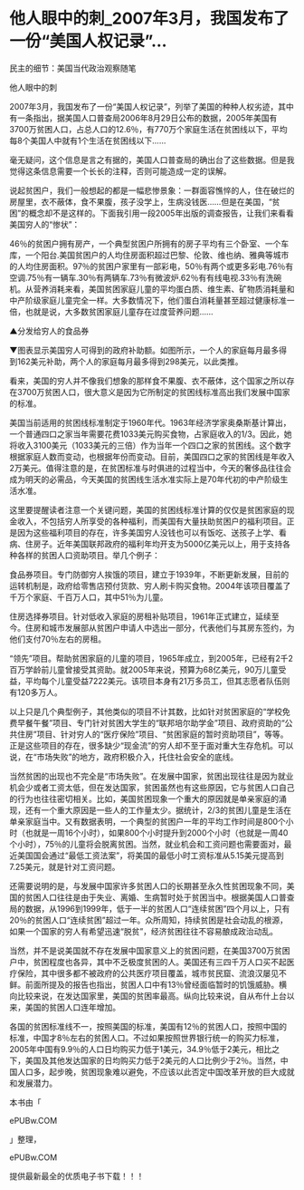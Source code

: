 # 他人眼中的刺_2007年3月，我国发布了一份“美国人权记录”...

民主的细节：美国当代政治观察随笔

他人眼中的刺

2007年3月，我国发布了一份“美国人权记录”，列举了美国的种种人权劣迹，其中有一条指出，据美国人口普查局2006年8月29日公布的数据，2005年美国有3700万贫困人口，占总人口的12.6％，有770万个家庭生活在贫困线以下，平均每8个美国人中就有1个生活在贫困线以下……

毫无疑问，这个信息是言之有据的，美国人口普查局的确出台了这些数据。但是我觉得这条信息需要一个长长的注释，否则可能造成一定的误解。

说起贫困户，我们一般想起的都是一幅悲惨景象：一群面容憔悴的人，住在破烂的房屋里，衣不蔽体，食不果腹，孩子没学上，生病没钱医……但是在美国，“贫困”的概念却不是这样的。下面我引用一段2005年出版的调查报告，让我们来看看美国穷人的“惨状”：

46％的贫困户拥有房产，一个典型贫困户所拥有的房子平均有三个卧室、一个车库，一个阳台.美国贫困户的人均住房面积超过巴黎、伦敦、维也纳、雅典等城市的人均住房面积。97％的贫困户家里有一部彩电，50％有两个或更多彩电.76％有空调.75％有一辆车.30％有两辆车.73％有微波炉.62％有有线电视.33％有洗碗机。从营养消耗来看，美国贫困家庭儿童的平均蛋白质、维生素、矿物质消耗量和中产阶级家庭儿童完全一样。大多数情况下，他们蛋白消耗量甚至超过健康标准一倍，也就是说，大多数贫困家庭儿童存在过度营养问题……

▲分发给穷人的食品券

▼图表显示美国穷人可得到的政府补助额。如图所示，一个人的家庭每月最多得到162美元补助，两个人的家庭每月最多得到298美元，以此类推。

看来，美国的穷人并不像我们想象的那样食不果腹、衣不蔽体，这个国家之所以存在3700万贫困人口，很大意义是因为它所制定的贫困线标准高出我们发展中国家的标准。

美国当前适用的贫困线标准制定于1960年代。1963年经济学家奥桑斯基计算出，一个普通四口之家当年需要花费1033美元购买食物，占家庭收入的1/3。因此，她将收入3100美元（1033美元的三倍）作为当年一个四口之家的贫困线。这个数字根据家庭人数而变动，也根据年份而变动。目前，美国四口之家的贫困线是年收入2万美元。值得注意的是，在贫困标准与时俱进的过程当中，今天的奢侈品往往会成为明天的必需品，今天美国的贫困线生活水准实际上是70年代初的中产阶级生活水准。

这里要提醒读者注意一个关键问题，美国的贫困线标准计算的仅仅是贫困家庭的现金收入，不包括穷人所享受的各种福利，而美国有大量扶助贫困户的福利项目。正是因为这些福利项目的存在，许多美国穷人没钱也可以有饭吃、送孩子上学、看病、住房子。近年美国联邦政府的福利年均开支为5000亿美元以上，用于支持各种各样的贫困人口资助项目。举几个例子：

食品券项目。专门防御穷人挨饿的项目，建立于1939年，不断更新发展，目前的运转机制是，政府给零售店预付货款、穷人刷卡购买食物。2004年该项目覆盖了千万个家庭、千百万人口，其中51％为儿童。

住房选择券项目。针对低收入家庭的房租补贴项目，1961年正式建立，延续至今。住房和城市发展部从贫困户申请人中选出一部分，代表他们与其房东签约，为他们支付70％左右的房租。

“领先”项目。帮助贫困家庭的儿童的项目，1965年成立，到2005年，已经有2千2百万学龄前儿童曾接受其资助。就2005年来说，预算为68亿美元，90万儿童受益，平均每个儿童受益7222美元。该项目本身有21万多员工，但其志愿者队伍则有120多万人。

以上只是几个典型例子，其他类似的项目不计其数，比如针对贫困家庭的“学校免费早餐午餐”项目、专门针对贫困大学生的“联邦培尔助学金”项目、政府资助的“公共住房”项目、针对穷人的“医疗保险”项目、“贫困家庭的暂时资助项目”，等等。正是这些项目的存在，很多缺少“现金流”的穷人却不至于面对重大生存危机。可以说，在“市场失败”的地方，政府积极介入，托住社会安全的底线。

当然贫困的出现也不完全是“市场失败”。在发展中国家，贫困出现往往是因为就业机会少或者工资太低，但在发达国家，贫困虽然也有这些原因，它与贫困人口自己的行为也往往密切相关。比如，美国贫困现象一个重大的原因就是单亲家庭的涌现，还有一个重大原因是一些人的工作量太少。据统计，2/3的贫困儿童是生活在单亲家庭当中。又有数据表明，一个典型的贫困户一年的平均工作时间是800个小时（也就是一周16个小时），如果800个小时提升到2000个小时（也就是一周40个小时），75％的儿童将会脱离贫困。当然，就业机会和工资问题也需要面对，最近美国国会通过“最低工资法案”，将美国的最低小时工资标准从5.15美元提高到7.25美元，就是针对工资问题。

还需要说明的是，与发展中国家许多贫困人口的长期甚至永久性贫困现象不同，美国的贫困人口往往是由于失业、离婚、生病暂时处于贫困当中。根据美国人口普查局的数据，从1996到1999年，低于一半的贫困人口“连续贫困”四个月以上，只有20％的贫困人口“连续贫困”超过一年。众所周知，持续贫困是社会动乱的根源，如果一个国家的穷人有希望迅速“脱贫”，经济贫困往往不容易酿成政治动乱。

当然，并不是说美国就不存在发展中国家意义上的贫困问题，在美国3700万贫困户中，贫困程度也各异，其中不乏极度贫困的人。美国还有三四千万人口买不起医疗保险，其中很多都不被政府的公共医疗项目覆盖，城市贫民窟、流浪汉屡见不鲜。前面所提及的报告也指出，贫困人口中有13％曾经面临暂时的饥饿威胁。横向比较来说，在发达国家里，美国的贫困率最高。纵向比较来说，自从布什上台以来，美国的贫困人口连年增加。

各国的贫困标准线不一，按照美国的标准，美国有12％的贫困人口，按照中国的标准，中国才8％左右的贫困人口。不过如果按照世界银行统一的购买力标准，2005年中国有9.9％的人口日均购买力低于1美元，34.9％低于2美元，相比之下，美国及其他发达国家的日均购买力低于2美元的人口比例少于2％。当然，中国人口多，起步晚，贫困现象难以避免，不应该以此否定中国改革开放的巨大成就和发展潜力。

本书由「

ePUBw.COM

」整理，

ePUBw.COM

提供最新最全的优质电子书下载！！！